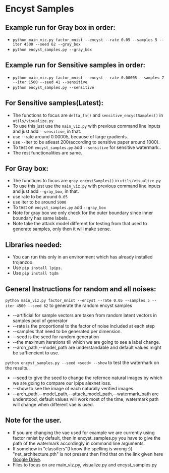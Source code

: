 # Encyst Samples

## Example run for Gray box in order:
* `python main_viz.py factor_mnist --encyst --rate 0.05 --samples 5 --iter 4500 --seed 62 --gray_box`
* `python encyst_samples.py --gray_box`

## Example run for Sensitive samples in order:
*  `python main_viz.py factor_mnist --encyst --rate 0.00005 --samples 7 --iter 1500 --seed 41 --sensitive`
* `python encyst_samples.py --sensitive`

## For Sensitive samples(Latest):
* The functions to focus are `delta_fn()` and `sensitive_encystSamples()` in `utils/visualize.py`
* To use this just use the `main_viz.py` with previous command line inputs and just add `--sensitive`, in that.
* use --rate around 0.00005, because of large gradients.
* use --iter to be atleast 200(according to sensitive paper around 1000).
* To test on `encyst_samples.py` add `--sensitive` for sensitive watermark..
* The rest functionalities are same.

## For Gray box:
* The functions to focus are `gray_encystSamples()` in `utils/visualize.py`
* To use this just use the `main_viz.py` with previous command line inputs and just add `--gray_box`, in that.
* use rate to be around `0.05`
* use iter to be around `5000`
* To test on `encyst_samples.py` add `--gray_box`
* Note for gray box we only check for the outer boundary since inner boundary has same labels..
* Note take the attack model different for testing from that used to generate samples, only then it will make sense.

## Libraries needed:
* You can run this only in an environment which has already installed trojanzoo.
* Use `pip install lpips`.
* Use `pip install tqdm`

## General Instructions for random and all noises:
`python main_viz.py factor_mnist --encyst --rate 0.05 --samples 5 --iter 4500 --seed 62` to generate the random encyst samples
* --artificial for sample vectors are taken from random latent vectors in samples pool of generator
* --rate is the proportional to the factor of noise included at each step
* --samples that need to be generated per dimension.
* --seed is the seed for random generation
* --the maximum iterations till which we are going to see a label change.
* --arch_path,--model_path are understandable and default values might be suffiencient to use.

`python encyst_samples.py --seed <seed> --show` to test the watermark on the results..
* --seed <seed>  to give the seed to change the refernce natural images by which we are going to compare our lpips alexnet loss.
* --show to see the image of each naturally verified images.
* --arch_path,--model_path,--attack_model_path,--watermark_path are understood, default values will work most of the time, watermark path will change when different vae is used.

## Note for the user.
* If you are changing the vae used for example we are currently using factor mnist by default, then in encyst_samples.py you have to give the path of the watermark accordingly in command line arguments.
* If somehow in "classifers"(I know the spelling is wrong :)) "net_architecture.pth" is not present then find that on the link given here
[Google Drive](https://drive.google.com/file/d/1HidJEWGgvphAuoyvYng3IokSU6YXZptN/view?usp=sharing). 
* Files to focus on are main_viz.py, visualize.py and encyst_samples.py

